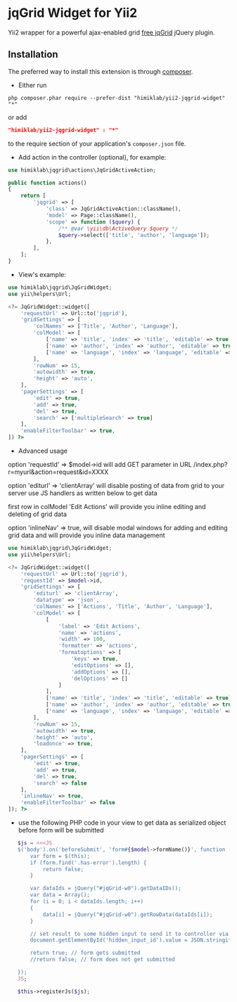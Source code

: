 jqGrid Widget for Yii2
========================
Yii2 wrapper for a powerful ajax-enabled grid [free jqGrid](https://github.com/free-jqgrid/jqGrid) jQuery plugin.

Installation
------------
The preferred way to install this extension is through [composer](http://getcomposer.org/download/).

* Either run

```
php composer.phar require --prefer-dist "himiklab/yii2-jqgrid-widget" "*"
```

or add

```json
"himiklab/yii2-jqgrid-widget" : "*"
```

to the require section of your application's `composer.json` file.

* Add action in the controller (optional), for example:

```php
use himiklab\jqgrid\actions\JqGridActiveAction;

public function actions()
{
    return [
        'jqgrid' => [
            'class' => JqGridActiveAction::className(),
            'model' => Page::className(),
            'scope' => function ($query) {
                /** @var \yii\db\ActiveQuery $query */
                $query->select(['title', 'author', 'language']);
            },
        ],
    ];
}
```

* View's example:

```php
use himiklab\jqgrid\JqGridWidget;
use yii\helpers\Url;

<?= JqGridWidget::widget([
    'requestUrl' => Url::to('jqgrid'),
    'gridSettings' => [
        'colNames' => ['Title', 'Author', 'Language'],
        'colModel' => [
            ['name' => 'title', 'index' => 'title', 'editable' => true],
            ['name' => 'author', 'index' => 'author', 'editable' => true],
            ['name' => 'language', 'index' => 'language', 'editable' => true]
        ],
        'rowNum' => 15,
        'autowidth' => true,
        'height' => 'auto',
    ],
    'pagerSettings' => [
        'edit' => true,
        'add' => true,
        'del' => true,
        'search' => ['multipleSearch' => true]
    ],
    'enableFilterToolbar' => true,
]) ?>
```

* Advanced usage

option 'requestId' => $model->id
will add GET parameter in URL /index.php?r=myurl&action=request&id=XXXX

option 'editurl' => 'clientArray'
will disable posting of data from grid to your server
use JS handlers as written below to get data

first row in colModel 'Edit Actions' will provide you inline editing and deleting of grid data

option 'inlineNav' => true,
will disable modal windows for adding and editing grid data and will provide you inline data management

```php
use himiklab\jqgrid\JqGridWidget;
use yii\helpers\Url;

<?= JqGridWidget::widget([
    'requestUrl' => Url::to('jqgrid'),
    'requestId' => $model->id,
    'gridSettings' => [
        'editurl' => 'clientArray',
        'datatype' => 'json',
        'colNames' => ['Actions', 'Title', 'Author', 'Language'],
        'colModel' => [
            [
                'label' => 'Edit Actions',
                'name' => 'actions',
                'width' => 100,
                'formatter' => 'actions',
                'formatoptions' => [
                    'keys' => true,
                    'editOptions' => [],
                    'addOptions' => [],
                    'delOptions' => []
                ]
            ],
            ['name' => 'title', 'index' => 'title', 'editable' => true],
            ['name' => 'author', 'index' => 'author', 'editable' => true],
            ['name' => 'language', 'index' => 'language', 'editable' => true]
        ],
        'rowNum' => 15,
        'autowidth' => true,
        'height' => 'auto',
        'loadonce' => true,
    ],
    'pagerSettings' => [
        'edit' => true,
        'add' => true,
        'del' => true,
        'search' => false
    ],
    'inlineNav' => true,
    'enableFilterToolbar' => false
]); ?>
```

* use the following PHP code in your view to get data as serialized object before form will be submitted

```php
   $js = <<<JS
   $('body').on('beforeSubmit', 'form#{$model->formName()}', function () {
       var form = $(this);
       if (form.find('.has-error').length) {
           return false;
       }

       var dataIds = jQuery("#jqGrid-w0").getDataIDs();
       var data = Array();
       for (i = 0; i < dataIds.length; i++)
       {
           data[i] = jQuery("#jqGrid-w0").getRowData(dataIds[i]);
       }

       // set result to some hidden input to send it to controller via standart ActiveForm component
       document.getElementById('hidden_input_id').value = JSON.stringify(data);

       return true; // form gets submitted
       //return false; // form does not get submitted

   });
   JS;

   $this->registerJs($js);
```